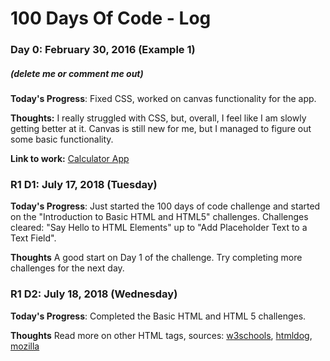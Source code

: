 # 100 Days Of Code - Log

### Day 0: February 30, 2016 (Example 1)
##### (delete me or comment me out)

**Today's Progress**: Fixed CSS, worked on canvas functionality for the app.

**Thoughts:** I really struggled with CSS, but, overall, I feel like I am slowly getting better at it. Canvas is still new for me, but I managed to figure out some basic functionality.

**Link to work:** [Calculator App](http://www.example.com)


### R1 D1: July 17, 2018 (Tuesday)

**Today's Progress**: Just started the 100 days of code challenge and started on the "Introduction to Basic HTML and HTML5" challenges. Challenges cleared: "Say Hello to HTML Elements" up to "Add Placeholder Text to a Text Field".

**Thoughts** A good start on Day 1 of the challenge. Try completing more challenges for the next day.


### R1 D2: July 18, 2018 (Wednesday)

**Today's Progress**: Completed the Basic HTML and HTML 5 challenges.

**Thoughts** Read more on other HTML tags, sources: <a href="https://www.w3schools.com/tags/ref_canvas.asp" target="_blank">w3schools</a>, <a href="http://www.htmldog.com/references/html/tags/" target="_blank">htmldog</a>, <a href="https://developer.mozilla.org/en-US/docs/Web/HTML/Element" target="_blank">mozilla</a>
